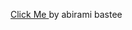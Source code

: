 <a href="https://abirami-jeyakumar.github.io/Image-gallery-using-CSS/"> Click Me </a>
by abirami bastee
